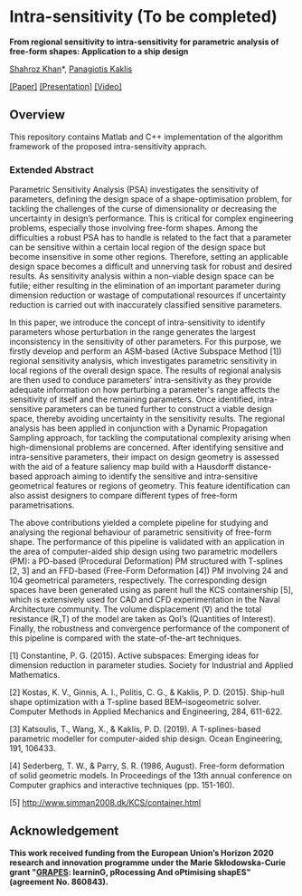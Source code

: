 # Intra-sensitivity (To be completed) 


**From regional sensitivity to intra-sensitivity for parametric analysis of free-form shapes: Application to a ship design**

[Shahroz Khan](https://www.shahrozkhan.info/)\*, [Panagiotis Kaklis](https://www.strath.ac.uk/staff/kaklispanagiotisprof/)

[[Paper]](-) [[Presentation]](-) [[Video]](-)


## Overview

This repository contains Matlab and C++ implementation of the algorithm framework of the proposed intra-sensitivity apprach. 

### Extended Abstract
Parametric Sensitivity Analysis (PSA) investigates the sensitivity of parameters, defining the design space of a shape-optimisation problem, for tackling the challenges of the curse of dimensionality or decreasing the uncertainty in design’s performance. This is critical for complex engineering problems, especially those involving free-form shapes. Among the difficulties a robust PSA has to handle is related to the fact that a parameter can be sensitive within a certain local region of the design space but become insensitive in some other regions. Therefore, setting an applicable design space becomes a difficult and unnerving task for robust and desired results. As sensitivity analysis within a non-viable design space can be futile; either resulting in the elimination of an important parameter during dimension reduction or wastage of computational resources if uncertainty reduction is carried out with inaccurately classified sensitive parameters.

In this paper, we introduce the concept of intra-sensitivity to identify parameters whose perturbation in the range generates the largest inconsistency in the sensitivity of other parameters. For this purpose, we firstly develop and perform an ASM-based (Active Subspace Method [1]) regional sensitivity analysis, which investigates parametric sensitivity in local regions of the overall design space.  The results of regional analysis are then used to conduce parameters’ intra-sensitivity as they provide adequate information on how perturbing a parameter's range affects the sensitivity of itself and the remaining parameters. Once identified, intra-sensitive parameters can be tuned further to construct a viable design space, thereby avoiding uncertainty in the sensitivity results. The regional analysis has been applied in conjunction with a Dynamic Propagation Sampling approach, for tackling the computational complexity arising when high-dimensional problems are concerned. After identifying sensitive and intra-sensitive parameters, their impact on design geometry is assessed with the aid of a feature saliency map build with a Hausdorff distance-based approach aiming to identify the sensitive and intra-sensitive geometrical features or regions of geometry. This feature identification can also assist designers to compare different types of free-form parametrisations. 

The above contributions yielded a complete pipeline for studying and analysing the regional behaviour of parametric sensitivity of free-form shape. The performance of this pipeline is validated with an application in the area of computer-aided ship design using two parametric modellers (PM): a PD-based (Procedural Deformation) PM structured with T-splines [2, 3] and an FFD-based (Free-Form Deformation [4]) PM involving 24 and 104 geometrical parameters, respectively. The corresponding design spaces have been generated using as parent hull the KCS containership [5], which is extensively used for CAD and CFD experimentation in the Naval Architecture community. The volume displacement (∇) and the total resistance (R_T) of the model are taken as QoI’s (Quantities of Interest). Finally, the robustness and convergence performance of the component of this pipeline is compared with the state-of-the-art techniques.

[1] Constantine, P. G. (2015). Active subspaces: Emerging ideas for dimension reduction in parameter studies. Society for Industrial and Applied Mathematics.

[2] Kostas, K. V., Ginnis, A. I., Politis, C. G., & Kaklis, P. D. (2015). Ship-hull shape optimization with a T-spline based BEM–isogeometric solver. Computer Methods in Applied Mechanics and Engineering, 284, 611-622.

[3] Katsoulis, T., Wang, X., & Kaklis, P. D. (2019). A T-splines-based parametric modeller for computer-aided ship design. Ocean Engineering, 191, 106433.

[4] Sederberg, T. W., & Parry, S. R. (1986, August). Free-form deformation of solid geometric models. In Proceedings of the 13th annual conference on Computer graphics and interactive techniques (pp. 151-160).

[5] http://www.simman2008.dk/KCS/container.html

## Acknowledgement 
**This work received funding from the European Union’s Horizon 2020 research and innovation programme under the Marie Skłodowska-Curie grant "[GRAPES](http://grapes-network.eu/): learninG, pRocessing And oPtimising shapES" (agreement No. 860843).**
